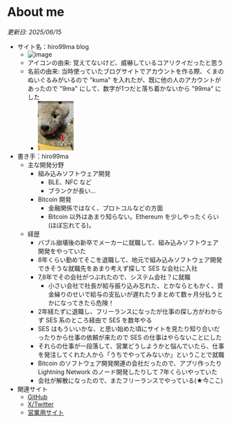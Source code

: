 # About me

_更新日: 2025/06/15_


* サイト名：hiro99ma blog
  * ![image](favicon.ico)
  * アイコンの由来: 覚えてないけど、威嚇しているコアリクイだったと思う
  * 名前の由来: 当時使っていたブログサイトでアカウントを作る際、くまのぬいぐるみがいるので "kuma" を入れたが、既に他の人のアカウントがあったので "9ma" にして、数字が1つだと落ち着かないから "99ma" にした
    * ![image](assets/images/kuma.png)
* 書き手：hiro99ma
  * 主な開発分野
    * 組み込みソフトウェア開発
      * BLE、NFC など
      * ブランクが長い...
    * Bitcoin 開発
      * 金融関係ではなく、プロトコルなどの方面
      * Bitcoin 以外はあまり知らない。Ethereum を少しやったくらい(ほぼ忘れてる)。
  * 経歴
    * バブル崩壊後の新卒でメーカーに就職して、組み込みソフトウェア開発をやっていた
    * 8年くらい勤めてそこを退職して、地元で組み込みソフトウェア開発できそうな就職先をあまり考えず探して SES な会社に入社
    * 7,8年でその会社がつぶれたので、システム会社？に就職
      * 小さい会社で社長が給与振り込み忘れた、とかならともかく、資金繰りのせいで給与の支払いが遅れたりまとめて数ヶ月分払うとかになってきたら危険！
    * 2年経たずに退職し、フリーランスになったが仕事の探し方がわからず SES 系のところ経由で SES を数年やる
    * SES はもういいかな、と思い始めた頃にサイトを見たり知り合いだったりから仕事の依頼が来たので SES の仕事はやらないことにした
    * それらの仕事が一段落して、営業どうしようかと悩んでいたら、仕事を発注してくれた人から「うちでやってみないか」ということで就職
    * Bitcoin のソフトウェア開発関連の会社だったので、アプリ作ったり Lightning Network のノード開発したりして 7年くらいやっていた
    * 会社が解散になったので、またフリーランスでやっている(★今ここ)
* 関連サイト
  * [GitHub](https://github.com/hirokuma)
  * [X/Twitter](https://x.com/hiro99ma)
  * [営業用サイト](https://hirokuma.work/)
